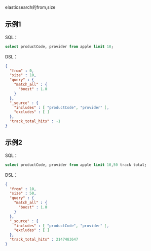 elasticsearch的from,size

## 示例1

SQL：

```sql
select productCode, provider from apple limit 10;
```

DSL：

```json
{
  "from" : 0,
  "size" : 10,
  "query" : {
    "match_all" : {
      "boost" : 1.0
    }
  },
  "_source" : {
    "includes" : [ "productCode", "provider" ],
    "excludes" : [ ]
  },
  "track_total_hits" : -1
}
```

## 示例2

SQL：

```sql
select productCode, provider from apple limit 10,50 track total;
```

DSL：

```json
{
  "from" : 10,
  "size" : 50,
  "query" : {
    "match_all" : {
      "boost" : 1.0
    }
  },
  "_source" : {
    "includes" : [ "productCode", "provider" ],
    "excludes" : [ ]
  },
  "track_total_hits" : 2147483647
}
```

